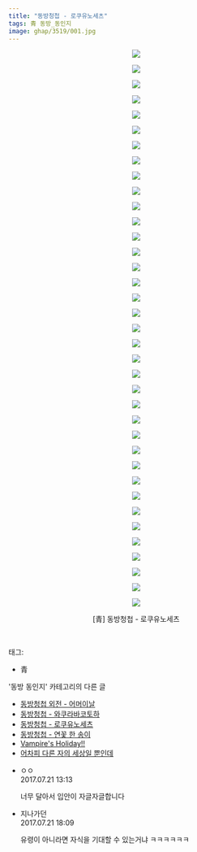 ```yaml
---
title: "동방청첩 - 로쿠유노세츠"
tags: 青 동방_동인지
image: ghap/3519/001.jpg
---
```

<div class="article">
<p style="text-align: center; clear: none; float: none;"><img src="{{ site.nasurl }}/ghap/3519/001.jpg"/></p>
<p style="text-align: center; clear: none; float: none;"><img src="{{ site.nasurl }}/ghap/3519/002.jpg"/></p>
<p style="text-align: center; clear: none; float: none;"><img src="{{ site.nasurl }}/ghap/3519/003.jpg"/></p>
<p style="text-align: center; clear: none; float: none;"><img src="{{ site.nasurl }}/ghap/3519/004.jpg"/></p>
<p style="text-align: center; clear: none; float: none;"><img src="{{ site.nasurl }}/ghap/3519/005.jpg"/></p>
<p style="text-align: center; clear: none; float: none;"><img src="{{ site.nasurl }}/ghap/3519/006.jpg"/></p>
<p style="text-align: center; clear: none; float: none;"><img src="{{ site.nasurl }}/ghap/3519/007.jpg"/></p>
<p style="text-align: center; clear: none; float: none;"><img src="{{ site.nasurl }}/ghap/3519/008.jpg"/></p>
<p style="text-align: center; clear: none; float: none;"><img src="{{ site.nasurl }}/ghap/3519/009.jpg"/></p>
<p style="text-align: center; clear: none; float: none;"><img src="{{ site.nasurl }}/ghap/3519/010.jpg"/></p>
<p style="text-align: center; clear: none; float: none;"><img src="{{ site.nasurl }}/ghap/3519/011.jpg"/></p>
<p style="text-align: center; clear: none; float: none;"><img src="{{ site.nasurl }}/ghap/3519/012.jpg"/></p>
<p style="text-align: center; clear: none; float: none;"><img src="{{ site.nasurl }}/ghap/3519/013.jpg"/></p>
<p style="text-align: center; clear: none; float: none;"><img src="{{ site.nasurl }}/ghap/3519/014.jpg"/></p>
<p style="text-align: center; clear: none; float: none;"><img src="{{ site.nasurl }}/ghap/3519/015.jpg"/></p>
<p style="text-align: center; clear: none; float: none;"><img src="{{ site.nasurl }}/ghap/3519/016.jpg"/></p>
<p style="text-align: center; clear: none; float: none;"><img src="{{ site.nasurl }}/ghap/3519/017.jpg"/></p>
<p style="text-align: center; clear: none; float: none;"><img src="{{ site.nasurl }}/ghap/3519/018.jpg"/></p>
<p style="text-align: center; clear: none; float: none;"><img src="{{ site.nasurl }}/ghap/3519/019.jpg"/></p>
<p style="text-align: center; clear: none; float: none;"><img src="{{ site.nasurl }}/ghap/3519/020.jpg"/></p>
<p style="text-align: center; clear: none; float: none;"><img src="{{ site.nasurl }}/ghap/3519/021.jpg"/></p>
<p style="text-align: center; clear: none; float: none;"><img src="{{ site.nasurl }}/ghap/3519/022.jpg"/></p>
<p style="text-align: center; clear: none; float: none;"><img src="{{ site.nasurl }}/ghap/3519/023.jpg"/></p>
<p style="text-align: center; clear: none; float: none;"><img src="{{ site.nasurl }}/ghap/3519/024.jpg"/></p>
<p style="text-align: center; clear: none; float: none;"><img src="{{ site.nasurl }}/ghap/3519/025.jpg"/></p>
<p style="text-align: center; clear: none; float: none;"><img src="{{ site.nasurl }}/ghap/3519/026.jpg"/></p>
<p style="text-align: center; clear: none; float: none;"><img src="{{ site.nasurl }}/ghap/3519/027.jpg"/></p>
<p style="text-align: center; clear: none; float: none;"><img src="{{ site.nasurl }}/ghap/3519/028.jpg"/></p>
<p style="text-align: center; clear: none; float: none;"><img src="{{ site.nasurl }}/ghap/3519/029.jpg"/></p>
<p style="text-align: center; clear: none; float: none;"><img src="{{ site.nasurl }}/ghap/3519/030.jpg"/></p>
<p style="text-align: center; clear: none; float: none;"><img src="{{ site.nasurl }}/ghap/3519/031.jpg"/></p>
<p style="text-align: center; clear: none; float: none;"><img src="{{ site.nasurl }}/ghap/3519/032.jpg"/></p>
<p style="text-align: center; clear: none; float: none;"><img src="{{ site.nasurl }}/ghap/3519/033.jpg"/></p>
<p style="text-align: center; clear: none; float: none;"><img src="{{ site.nasurl }}/ghap/3519/034.jpg"/></p>
<p style="text-align: center; clear: none; float: none;"><img src="{{ site.nasurl }}/ghap/3519/035.jpg"/></p>
<p style="text-align: center; clear: none; float: none;"><img src="{{ site.nasurl }}/ghap/3519/036.jpg"/></p>
<p style="text-align: center; clear: none; float: none;"><img src="{{ site.nasurl }}/ghap/3519/037.jpg"/></p>
<p style="text-align: center; clear: none; float: none;">[青] 동방청첩 - 로쿠유노세츠</p>
<p><br/></p>
</div><div class="tagTrail">
<p>태그: </p>
<ul>
<li>青</li>
</ul>
</div><div class="another">
<p>'동방 동인지' 카테고리의 다른 글</p>
<ul>
<li><a href="/2017-07-07-ghap_3521">동방청첩 외전 - 어머이날</a></li>
<li><a href="/2017-07-07-ghap_3520">동방청첩 - 와쿠라바코토하</a></li>
<li><a href="/2017-07-07-ghap_3519">동방청첩 - 로쿠유노세츠</a></li>
<li><a href="/2017-07-07-ghap_3518">동방청첩 - 연꽃 한 송이</a></li>
<li><a href="/2017-07-02-ghap_3507">Vampire's Holiday!!</a></li>
<li><a href="/2017-07-02-ghap_3506">어차피 다른 자의 세상일 뿐인데</a></li>
</ul>
</div><div class="cb_module cb_fluid">
<div class="cb_wrt cb_profile">
<div class="comment">
<ul>
<li class="cb_thumb_off" id="comment15041064">
<div class="cb_comment_area">
<div class="cb_info_area">
<div class="cb_section">
<span class="cb_nick_name">ㅇㅇ</span>
</div>
<div class="cb_section">
<span class="cb_date">2017.07.21 13:13 </span>
</div>
</div>
<div class="cb_dsc_comment">
<p class="cb_dsc">
											너무 달아서 입안이 자글자글합니다
										</p>
</div>
</div></li>
<li class="cb_thumb_off" id="comment15041247">
<div class="cb_comment_area">
<div class="cb_info_area">
<div class="cb_section">
<span class="cb_nick_name">지나가던</span>
</div>
<div class="cb_section">
<span class="cb_date">2017.07.21 18:09 </span>
</div>
</div>
<div class="cb_dsc_comment">
<p class="cb_dsc">
											유령이 아니라면 자식을 기대할 수 있는거냐 ㅋㅋㅋㅋㅋㅋ
										</p>
</div>
</div></li>
</ul>
</div>
</div><!-- commentList close -->
</div>